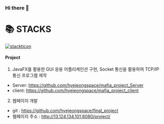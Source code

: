 ### Hi there 👋

# 📚 STACKS

[![stackticon](https://firebasestorage.googleapis.com/v0/b/stackticon-81399.appspot.com/o/images%2F1693756219604?alt=media&token=b801b8d3-9dfe-4ca9-9f97-0f09fcaab9da)](https://github.com/msdio/stackticon)


#### Project
1. JavaFX를 활용한 GUI 응용 어플리케인션 구현, Socket 통신을 활용하여 TCP/IP 통신 프로그램 제작
- Server: https://github.com/hyejeongspace/mafia_project_Server
- client: https://github.com/hyejeongspace/mafia_project_client

2. 웹페이지 개발
- git : https://github.com/hyejeongspace/final_project
- 웹페이지 주소 : http://13.124.134.101:8080/project/
<!--
**hyejeongspace/hyejeongspace** is a ✨ _special_ ✨ repository because its `README.md` (this file) appears on your GitHub profile.

Here are some ideas to get you started:

- 🔭 I’m currently working on ...
- 🌱 I’m currently learning ...
- 👯 I’m looking to collaborate on ...
- 🤔 I’m looking for help with ...
- 💬 Ask me about ...
- 📫 How to reach me: ...
- 😄 Pronouns: ...
- ⚡ Fun fact: ...
-->
